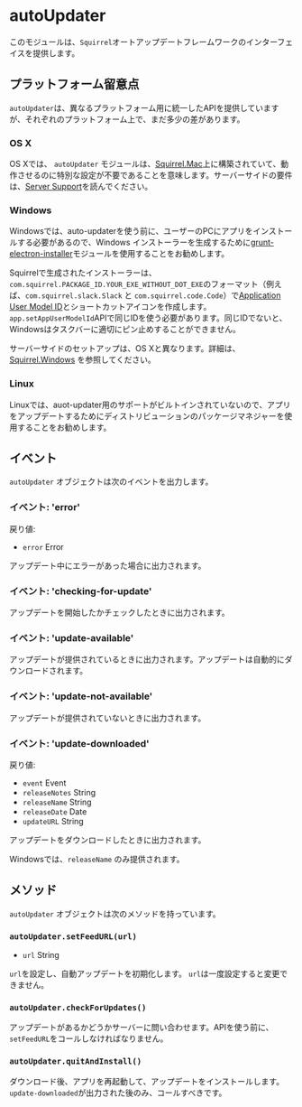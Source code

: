 # autoUpdater

このモジュールは、`Squirrel`オートアップデートフレームワークのインターフェイスを提供します。

## プラットフォーム留意点

`autoUpdater`は、異なるプラットフォーム用に統一したAPIを提供していますが、それぞれのプラットフォーム上で、まだ多少の差があります。

### OS X

OS Xでは、 `autoUpdater` モジュールは、[Squirrel.Mac][squirrel-mac]上に構築されていて、動作させるのに特別な設定が不要であることを意味します。サーバーサイドの要件は、[Server Support][server-support]を読んでください。

### Windows

Windowsでは、auto-updaterを使う前に、ユーザーのPCにアプリをインストールする必要があるので、Windows インストーラーを生成するために[grunt-electron-installer][installer]モジュールを使用することをお勧めします。

Squirrelで生成されたインストーラーは、`com.squirrel.PACKAGE_ID.YOUR_EXE_WITHOUT_DOT_EXE`のフォーマット（例えば、`com.squirrel.slack.Slack` と `com.squirrel.code.Code`）で[Application User Model ID][app-user-model-id]とショートカットアイコンを作成します。`app.setAppUserModelId`APIで同じIDを使う必要があります。同じIDでないと、Windowsはタスクバーに適切にピン止めすることができません。

サーバーサイドのセットアップは、OS Xと異なります。詳細は、[Squirrel.Windows][squirrel-windows] を参照してください。

### Linux

Linuxでは、auot-updater用のサポートがビルトインされていないので、アプリをアップデートするためにディストリビューションのパッケージマネジャーを使用することをお勧めします。

## イベント

`autoUpdater` オブジェクトは次のイベントを出力します。

### イベント: 'error'

戻り値:

* `error` Error

アップデート中にエラーがあった場合に出力されます。

### イベント: 'checking-for-update'

アップデートを開始したかチェックしたときに出力されます。

### イベント: 'update-available'

アップデートが提供されているときに出力されます。アップデートは自動的にダウンロードされます。

### イベント: 'update-not-available'

アップデートが提供されていないときに出力されます。

### イベント: 'update-downloaded'

戻り値:

* `event` Event
* `releaseNotes` String
* `releaseName` String
* `releaseDate` Date
* `updateURL` String

アップデートをダウンロードしたときに出力されます。

Windowsでは、`releaseName` のみ提供されます。

## メソッド

`autoUpdater` オブジェクトは次のメソッドを持っています。

### `autoUpdater.setFeedURL(url)`

* `url` String

 `url`を設定し、自動アップデートを初期化します。 `url`は一度設定すると変更できません。

### `autoUpdater.checkForUpdates()`

アップデートがあるかどうかサーバーに問い合わせます。APIを使う前に、`setFeedURL`をコールしなければなりません。

### `autoUpdater.quitAndInstall()`

ダウンロード後、アプリを再起動して、アップデートをインストールします。`update-downloaded`が出力された後のみ、コールすべきです。

[squirrel-mac]: https://github.com/Squirrel/Squirrel.Mac
[server-support]: https://github.com/Squirrel/Squirrel.Mac#server-support
[squirrel-windows]: https://github.com/Squirrel/Squirrel.Windows
[installer]: https://github.com/atom/grunt-electron-installer
[app-user-model-id]: https://msdn.microsoft.com/en-us/library/windows/desktop/dd378459(v=vs.85).aspx
